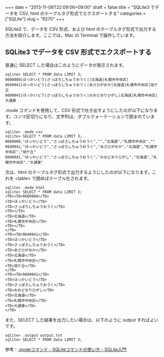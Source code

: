 +++
date = "2013-11-06T22:09:06+09:00"
draft = false
title = "SQLite3 でデータを CSV, html のテーブルタグ形式でエクスポートする"
categories = ["SQLite"]
slug = "6270"
+++

SQLite3 で、データを CSV 形式、および html のテーブルタグ形式で出力する方法を紹介します。ここでは、Mac の Terminal で操作しています。

<h2>SQLite3 でデータを CSV 形式でエクスポートする</h2>

普通に SELECT した場合はこのようにデータが表示されます。

<pre><code>sqlite> SELECT * FROM data LIMIT 3;
0600000|ほっかいどう|さっぽろしちゅうおうく||北海道|札幌市中央区|
0640941|ほっかいどう|さっぽろしちゅうおうく|あさひがおか|北海道|札幌市中央区|旭ケ丘
0600041|ほっかいどう|さっぽろしちゅうおうく|おおどおりひがし|北海道|札幌市中央区|大通東
</code></pre>

.mode コマンドを使用して、CSV 形式で吐き出すようにしたのが以下になります。コンマ区切りになり、文字列は、ダブルクォーテーションで囲まれています。

<pre><code>sqlite> .mode csv
sqlite> SELECT * FROM data LIMIT 3;
0600000,"ほっかいどう","さっぽろしちゅうおうく","","北海道","札幌市中央区",""
0640941,"ほっかいどう","さっぽろしちゅうおうく","あさひがおか","北海道","札幌市中央区","旭ケ丘"
0600041,"ほっかいどう","さっぽろしちゅうおうく","おおどおりひがし","北海道","札幌市中央区","大通東"
</code></pre>

次は、html のテーブルタグ形式で出力するようにしたのが以下になります。これを &lt;table&gt; で囲めばテーブル化されます。

<pre><code>sqlite> .mode html
sqlite> SELECT * FROM data LIMIT 3;
&lt;TR&gt;&lt;TD&gt;0600000&lt;/TD&gt;
&lt;TD&gt;ほっかいどう&lt;/TD&gt;
&lt;TD&gt;さっぽろしちゅうおうく&lt;/TD&gt;
&lt;TD&gt;&lt;/TD&gt;
&lt;TD&gt;北海道&lt;/TD&gt;
&lt;TD&gt;札幌市中央区&lt;/TD&gt;
&lt;TD&gt;&lt;/TD&gt;
&lt;/TR&gt;
&lt;TR&gt;&lt;TD&gt;0640941&lt;/TD&gt;
&lt;TD&gt;ほっかいどう&lt;/TD&gt;
&lt;TD&gt;さっぽろしちゅうおうく&lt;/TD&gt;
&lt;TD&gt;あさひがおか&lt;/TD&gt;
&lt;TD&gt;北海道&lt;/TD&gt;
&lt;TD&gt;札幌市中央区&lt;/TD&gt;
&lt;TD&gt;旭ケ丘&lt;/TD&gt;
&lt;/TR&gt;
&lt;TR&gt;&lt;TD&gt;0600041&lt;/TD&gt;
&lt;TD&gt;ほっかいどう&lt;/TD&gt;
&lt;TD&gt;さっぽろしちゅうおうく&lt;/TD&gt;
&lt;TD&gt;おおどおりひがし&lt;/TD&gt;
&lt;TD&gt;北海道&lt;/TD&gt;
&lt;TD&gt;札幌市中央区&lt;/TD&gt;
&lt;TD&gt;大通東&lt;/TD&gt;
&lt;/TR&gt;
</code></pre>

また、SELECT した結果を出力したい場合は、以下のように output すればよいです。

<pre><code>sqlite> .output output.txt
sqlite> SELECT * FROM data LIMIT 3;
</code></pre>

参考：<a href="http://www.dbonline.jp/sqlite/sqlite_command/index1.html" target="_blank">.modeコマンド - SQLiteコマンドの使い方 - SQLite入門</a>
